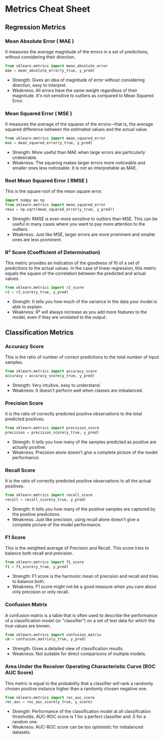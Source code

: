 # Metrics Cheat Sheet

## Regression Metrics

### Mean Absolute Error ( MAE )
It measures the average magnitude of the errors in a set of predictions, without considering their direction.

```python 
from sklearn.metrics import mean_absolute_error
mae = mean_absolute_error(y_true, y_pred)
```

- Strength: Gives an idea of magnitude of error without considering direction, easy to interpret.
- Weakness: All errors have the same weight regardless of their magnitude. It's not sensitive to outliers as compared to Mean Squared Error.

### Mean Squared Error ( MSE )
It measures the average of the squares of the errors—that is, the average squared difference between the estimated values and the actual value.

```python
from sklearn.metrics import mean_squared_error
mse = mean_squared_error(y_true, y_pred)
```

- Strength: More useful than MAE when large errors are particularly undesirable.
- Weakness: The squaring makes larger errors more noticeable and smaller ones less noticeable. It is not as interpretable as MAE.

### Root Mean Squared Error ( RMSE )
This is the square root of the mean square error.

```python
import numpy as np
from sklearn.metrics import mean_squared_error
rmse = np.sqrt(mean_squared_error(y_true, y_pred))
```

- Strength: RMSE is even more sensitive to outliers than MSE. This can be useful in many cases where you want to pay more attention to the outliers.
- Weakness: Just like MSE, larger errors are more prominent and smaller ones are less prominent.

### R² Score (Coefficient of Determination)
This metric provides an indication of the goodness of fit of a set of predictions to the actual values. In the case of linear regression, this metric equals the square of the correlation between the predicted and actual values.

```python
from sklearn.metrics import r2_score
r2 = r2_score(y_true, y_pred)
```

- Strength: It tells you how much of the variance in the data your model is able to explain.
- Weakness: R² will always increase as you add more features to the model, even if they are unrelated to the output.

## Classification Metrics

### Accuracy Score
This is the ratio of number of correct predictions to the total number of input samples.

```python
from sklearn.metrics import accuracy_score
accuracy = accuracy_score(y_true, y_pred)
```

- Strength: Very intuitive, easy to understand.
- Weakness: It doesn't perform well when classes are imbalanced.

### Precision Score
It is the ratio of correctly predicted positive observations to the total predicted positives.

```python
from sklearn.metrics import precision_score
precision = precision_score(y_true, y_pred)
```

- Strength: It tells you how many of the samples predicted as positive are actually positive.
- Weakness: Precision alone doesn’t give a complete picture of the model performance.

### Recall Score
It is the ratio of correctly predicted positive observations to all the actual positives.

```python
from sklearn.metrics import recall_score
recall = recall_score(y_true, y_pred)
```

- Strength: It tells you how many of the positive samples are captured by the positive predictions.
- Weakness: Just like precision, using recall alone doesn’t give a complete picture of the model performance.

### F1 Score
This is the weighted average of Precision and Recall. This score tries to balance both recall and precision.

```python
from sklearn.metrics import f1_score
f1 = f1_score(y_true, y_pred)
```

- Strength: F1 score is the harmonic mean of precision and recall and tries to balance both.
- Weakness: F1 score might not be a good measure when you care about only precision or only recall.

### Confusion Matrix
A confusion matrix is a table that is often used to describe the performance of a classification model (or "classifier") on a set of test data for which the true values are known.

```python
from sklearn.metrics import confusion_matrix
cm = confusion_matrix(y_true, y_pred)
```

- Strength: Gives a detailed view of classification results.
- Weakness: Not suitable for direct comparisons of multiple models.

### Area Under the Receiver Operating Characteristic Curve (ROC AUC Score)
This metric is equal to the probability that a classifier will rank a randomly chosen positive instance higher than a randomly chosen negative one.

```python
from sklearn.metrics import roc_auc_score
roc_auc = roc_auc_score(y_true, y_score)
```

- Strength: Performance of the classification model at all classification thresholds. AUC-ROC score is 1 for a perfect classifier and .5 for a random one.
- Weakness: AUC-ROC score can be too optimistic for imbalanced datasets.
